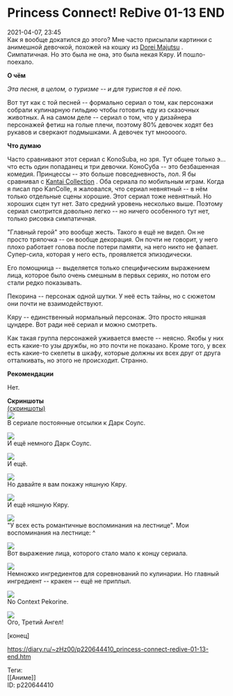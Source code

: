 Princess Connect! ReDive 01-13 END
===================================

   
 2021-04-07, 23:45   
  Как я вообще докатился до этого? Мне часто присылали картинки с анимешной девочкой, похожей на кошку из  [Dorei Majutsu](Isekai%20Maou%20to%20Shoukan%20Shoujo%20no%20Dorei%20Majutsu%2001-12%20END)  . Симпатичная. Но это была не она, это была некая Кяру. И пошло-поехало.   
   
  **О чём**    
   
  *Эта песня, в целом, о туризме -- и для туристов я её пою.*    
   
 Вот тут как с той песней -- формально сериал о том, как персонажи собрали кулинарную гильдию чтобы готовить еду из сказочных животных. А на самом деле -- сериал о том, что у дизайнера персонажей фетиш на голые плечи, поэтому 80% девочек ходят без рукавов и сверкают подмышками. А девочек тут мноооого.   
   
  **Что думаю**    
   
 Часто сравнивают этот сериал с KonoSuba, но зря. Тут общее только э... что есть один попаданец и три девочки. КоноСуба -- это безбашенная комедия. Принцессы -- это больше повседневность, лол. Я бы сравнивал с  [Kantai Collection](Kantai%20Collection%2001-12%20END)  . Оба сериала по мобильным играм. Когда я писал про KanColle, я жаловался, что сериал невнятный -- в нём только отдельные сцены хорошие. Этот сериал тоже невнятный. Но хороших сцен тут нет. Зато средний уровень несколько выше. Поэтому сериал смотрится довольно легко -- но ничего особенного тут нет, только рисовка симпатичная.   
   
 "Главный герой" это вообще жесть. Такого я ещё не видел. Он не просто тряпочка -- он вообще декорация. Он почти не говорит, у него плохо работает голова после потери памяти, на него никто не фапает. Супер-сила, которая у него есть, проявляется эпизодически.   
   
 Его помощница -- выделяется только специфическим выражением лица, которое было очень смешным в первых сериях, но потом его стали редко показывать.   
   
 Пекорина -- персонаж одной шутки. У неё есть тайны, но с сюжетом они почти не взаимодействуют.   
   
 Кяру -- единственный нормальный персонаж. Это просто няшная цундере. Вот ради неё сериал и можно смотреть.   
   
 Как такая группа персонажей уживается вместе -- неясно. Якобы у них есть какие-то узы дружбы, но это почти не показано. Кроме того, у всех есть какие-то скелеты в шкафу, которые должны их всех друг от друга отталкивать, но этого не происходит. Странно.   
   
  **Рекомендации**    
   
 Нет.   
   
  **Скриншоты**    
  [(скриншоты)](https://zHz00.diary.ru/p220644410.htm?index=1#linkmore220644410m1)       
  [![](pics/kiP2FSCl.png)](https://i.imgur.com/kiP2FSC.png)    
 В сериале постоянные отсылки к Дарк Соулс.   
   
  [![](pics/Hut1u9Zl.png)](https://i.imgur.com/Hut1u9Z.png)    
 И ещё немного Дарк Соулс.   
   
  [![](pics/eta3dt4l.png)](https://i.imgur.com/eta3dt4.png)    
 И ещё.   
   
  [![](pics/3nSIDH0l.png)](https://i.imgur.com/3nSIDH0.png)    
 Но давайте я вам покажу няшную Кяру.   
   
  [![](pics/qmPEigql.png)](https://i.imgur.com/qmPEigq.png)    
 И ещё няшную Кяру.   
   
  [![](pics/pQ7AAsDl.png)](https://i.imgur.com/pQ7AAsD.png)    
 "У всех есть романтичные воспоминания на лестнице". Мои воспоминания на лестнице: ^   
   
  [![](pics/LWin5iFl.png)](https://i.imgur.com/LWin5iF.png)    
 Вот выражение лица, которого стало мало к концу сериала.   
   
  [![](pics/LgvnJf0l.png)](https://i.imgur.com/LgvnJf0.png)    
 Немножко ингредиентов для соревнований по кулинарии. Но главный ингредиент -- кракен -- ещё не приплыл.   
   
  [![](pics/DJCK8B1l.png)](https://i.imgur.com/DJCK8B1.png)    
 No Context Pekorine.   
   
  [![](pics/0D1w4GZl.png)](https://i.imgur.com/0D1w4GZ.png)    
 Ого, Третий Ангел!   
      
 [конец]   
    
 <https://diary.ru/~zHz00/p220644410_princess-connect-redive-01-13-end.htm>   
   
 Теги:   
 [[Аниме]]   
 ID: p220644410